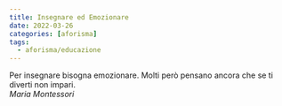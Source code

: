 ```yaml
---
title: Insegnare ed Emozionare
date: 2022-03-26
categories: [aforisma]
tags:
  - aforisma/educazione
---
```


Per insegnare bisogna emozionare. Molti però pensano ancora che se ti diverti non impari.  
*Maria Montessori*


